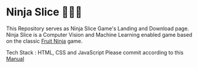 # Ninja Slice 🥷🏻🍉
This Repository serves as Ninja Slice Game's Landing and Download page.
Ninja Slice is a Computer Vision and Machine Learning enabled game based on the classic [Fruit Ninja](https://www.halfbrick.com/games/fruit-ninja) game.

Tech Stack : HTML, CSS and JavaScript
Please commit according to this [Manual](http://karma-runner.github.io/latest/dev/git-commit-msg.html) 
